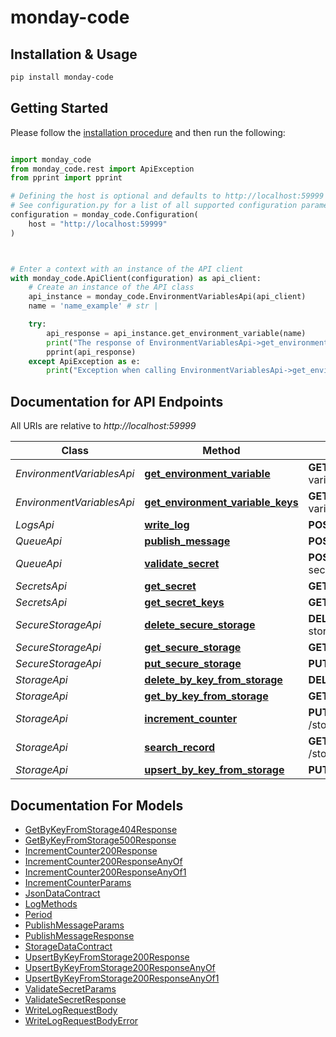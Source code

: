 # monday-code

## Installation & Usage
```sh
pip install monday-code
```

## Getting Started

Please follow the [installation procedure](#installation--usage) and then run the following:

```python

import monday_code
from monday_code.rest import ApiException
from pprint import pprint

# Defining the host is optional and defaults to http://localhost:59999
# See configuration.py for a list of all supported configuration parameters.
configuration = monday_code.Configuration(
    host = "http://localhost:59999"
)



# Enter a context with an instance of the API client
with monday_code.ApiClient(configuration) as api_client:
    # Create an instance of the API class
    api_instance = monday_code.EnvironmentVariablesApi(api_client)
    name = 'name_example' # str | 

    try:
        api_response = api_instance.get_environment_variable(name)
        print("The response of EnvironmentVariablesApi->get_environment_variable:\n")
        pprint(api_response)
    except ApiException as e:
        print("Exception when calling EnvironmentVariablesApi->get_environment_variable: %s\n" % e)

```

## Documentation for API Endpoints

All URIs are relative to *http://localhost:59999*

Class | Method | HTTP request | Description
------------ | ------------- | ------------- | -------------
*EnvironmentVariablesApi* | [**get_environment_variable**](docs/EnvironmentVariablesApi.md#get_environment_variable) | **GET** /environment-variables/{name} | 
*EnvironmentVariablesApi* | [**get_environment_variable_keys**](docs/EnvironmentVariablesApi.md#get_environment_variable_keys) | **GET** /environment-variables | 
*LogsApi* | [**write_log**](docs/LogsApi.md#write_log) | **POST** /logs | 
*QueueApi* | [**publish_message**](docs/QueueApi.md#publish_message) | **POST** /queue | 
*QueueApi* | [**validate_secret**](docs/QueueApi.md#validate_secret) | **POST** /queue/validate-secret | 
*SecretsApi* | [**get_secret**](docs/SecretsApi.md#get_secret) | **GET** /secrets/{name} | 
*SecretsApi* | [**get_secret_keys**](docs/SecretsApi.md#get_secret_keys) | **GET** /secrets | 
*SecureStorageApi* | [**delete_secure_storage**](docs/SecureStorageApi.md#delete_secure_storage) | **DELETE** /secure-storage/{key} | 
*SecureStorageApi* | [**get_secure_storage**](docs/SecureStorageApi.md#get_secure_storage) | **GET** /secure-storage/{key} | 
*SecureStorageApi* | [**put_secure_storage**](docs/SecureStorageApi.md#put_secure_storage) | **PUT** /secure-storage/{key} | 
*StorageApi* | [**delete_by_key_from_storage**](docs/StorageApi.md#delete_by_key_from_storage) | **DELETE** /storage/{key} | 
*StorageApi* | [**get_by_key_from_storage**](docs/StorageApi.md#get_by_key_from_storage) | **GET** /storage/{key} | 
*StorageApi* | [**increment_counter**](docs/StorageApi.md#increment_counter) | **PUT** /storage/counter/increment | 
*StorageApi* | [**search_record**](docs/StorageApi.md#search_record) | **GET** /storage/search/{term} | 
*StorageApi* | [**upsert_by_key_from_storage**](docs/StorageApi.md#upsert_by_key_from_storage) | **PUT** /storage/{key} | 


## Documentation For Models

 - [GetByKeyFromStorage404Response](docs/GetByKeyFromStorage404Response.md)
 - [GetByKeyFromStorage500Response](docs/GetByKeyFromStorage500Response.md)
 - [IncrementCounter200Response](docs/IncrementCounter200Response.md)
 - [IncrementCounter200ResponseAnyOf](docs/IncrementCounter200ResponseAnyOf.md)
 - [IncrementCounter200ResponseAnyOf1](docs/IncrementCounter200ResponseAnyOf1.md)
 - [IncrementCounterParams](docs/IncrementCounterParams.md)
 - [JsonDataContract](docs/JsonDataContract.md)
 - [LogMethods](docs/LogMethods.md)
 - [Period](docs/Period.md)
 - [PublishMessageParams](docs/PublishMessageParams.md)
 - [PublishMessageResponse](docs/PublishMessageResponse.md)
 - [StorageDataContract](docs/StorageDataContract.md)
 - [UpsertByKeyFromStorage200Response](docs/UpsertByKeyFromStorage200Response.md)
 - [UpsertByKeyFromStorage200ResponseAnyOf](docs/UpsertByKeyFromStorage200ResponseAnyOf.md)
 - [UpsertByKeyFromStorage200ResponseAnyOf1](docs/UpsertByKeyFromStorage200ResponseAnyOf1.md)
 - [ValidateSecretParams](docs/ValidateSecretParams.md)
 - [ValidateSecretResponse](docs/ValidateSecretResponse.md)
 - [WriteLogRequestBody](docs/WriteLogRequestBody.md)
 - [WriteLogRequestBodyError](docs/WriteLogRequestBodyError.md)

